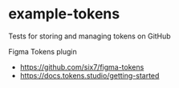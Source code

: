 # example-tokens
Tests for storing and managing tokens on GitHub

Figma Tokens plugin
* https://github.com/six7/figma-tokens
* https://docs.tokens.studio/getting-started
